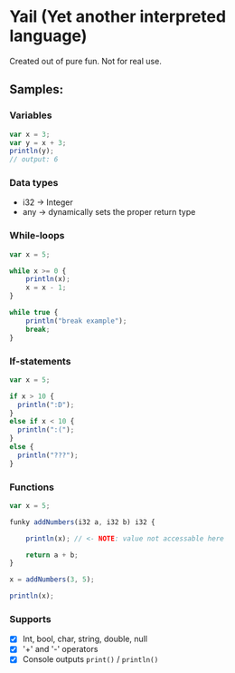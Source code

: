 # Yail (Yet another interpreted language)
Created out of pure fun. Not for real use.

## Samples:

### Variables

```js
var x = 3;
var y = x + 3;
println(y);
// output: 6
```

### Data types
- i32 -> Integer
- any -> dynamically sets the proper return type


### While-loops
```js
var x = 5;

while x >= 0 {
    println(x);
    x = x - 1;
}

while true {
    println("break example");
    break;
}

```
### If-statements
```js
var x = 5;

if x > 10 {
  println(":D");
}
else if x < 10 {
  println(":(");
}
else {
  println("???");
}
````

### Functions

```js
var x = 5;

funky addNumbers(i32 a, i32 b) i32 {

    println(x); // <- NOTE: value not accessable here

    return a + b;
}

x = addNumbers(3, 5);

println(x);
```

### Supports

- [x] Int, bool, char, string, double, null
- [x] '+' and '-' operators
- [x] Console outputs ``print()`` / ``println()`` 
